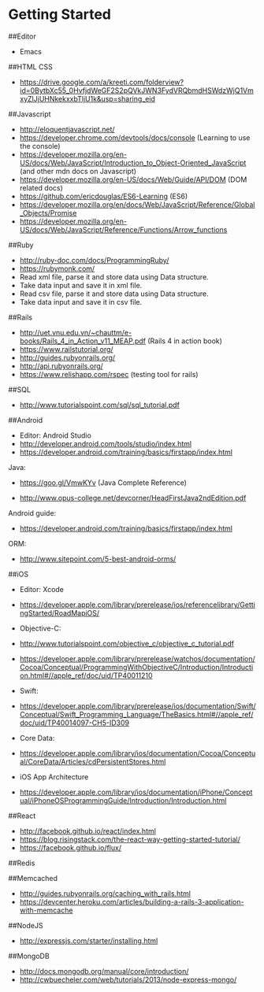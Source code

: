 # Getting Started

##Editor
* Emacs


##HTML CSS
* https://drive.google.com/a/kreeti.com/folderview?id=0BytbXc55_0HvfjdWeGF2S2pQVkJWN3FydVRQbmdHSWdzWjQ1VmxyZlJjUHNkekxxbTljU1k&usp=sharing_eid

##Javascript
* http://eloquentjavascript.net/
* https://developer.chrome.com/devtools/docs/console (Learning to use the console)
* https://developer.mozilla.org/en-US/docs/Web/JavaScript/Introduction_to_Object-Oriented_JavaScript (and other mdn docs on Javascript)
* https://developer.mozilla.org/en-US/docs/Web/Guide/API/DOM (DOM related docs)
* https://github.com/ericdouglas/ES6-Learning (ES6)
* https://developer.mozilla.org/en/docs/Web/JavaScript/Reference/Global_Objects/Promise
* https://developer.mozilla.org/en-US/docs/Web/JavaScript/Reference/Functions/Arrow_functions

##Ruby
* http://ruby-doc.com/docs/ProgrammingRuby/
* https://rubymonk.com/
* Read xml file, parse it and store data using Data structure.
* Take data input and save it in xml file.
* Read csv file, parse it and store data using Data structure.
* Take data input and save it in csv file.

##Rails
* http://uet.vnu.edu.vn/~chauttm/e-books/Rails_4_in_Action_v11_MEAP.pdf  (Rails 4 in action book)
* https://www.railstutorial.org/
* http://guides.rubyonrails.org/
* http://api.rubyonrails.org/
* https://www.relishapp.com/rspec (testing tool for rails)

##SQL
* http://www.tutorialspoint.com/sql/sql_tutorial.pdf

##Android
* Editor:  Android Studio
* http://developer.android.com/tools/studio/index.html
* https://developer.android.com/training/basics/firstapp/index.html

Java:
* https://goo.gl/VmwKYv (Java Complete Reference)

* http://www.opus-college.net/devcorner/HeadFirstJava2ndEdition.pdf

Android guide:
* https://developer.android.com/training/basics/firstapp/index.html

ORM:
* http://www.sitepoint.com/5-best-android-orms/

##iOS
* Editor: Xcode
* https://developer.apple.com/library/prerelease/ios/referencelibrary/GettingStarted/RoadMapiOS/

* Objective-C:
* http://www.tutorialspoint.com/objective_c/objective_c_tutorial.pdf

* https://developer.apple.com/library/prerelease/watchos/documentation/Cocoa/Conceptual/ProgrammingWithObjectiveC/Introduction/Introduction.html#//apple_ref/doc/uid/TP40011210

* Swift:
* https://developer.apple.com/library/prerelease/ios/documentation/Swift/Conceptual/Swift_Programming_Language/TheBasics.html#//apple_ref/doc/uid/TP40014097-CH5-ID309

* Core Data:
* https://developer.apple.com/library/ios/documentation/Cocoa/Conceptual/CoreData/Articles/cdPersistentStores.html

* iOS App Architecture
* https://developer.apple.com/library/ios/documentation/iPhone/Conceptual/iPhoneOSProgrammingGuide/Introduction/Introduction.html

##React
* http://facebook.github.io/react/index.html
* https://blog.risingstack.com/the-react-way-getting-started-tutorial/
* https://facebook.github.io/flux/

##Redis

##Memcached
* http://guides.rubyonrails.org/caching_with_rails.html
* https://devcenter.heroku.com/articles/building-a-rails-3-application-with-memcache

##NodeJS
* http://expressjs.com/starter/installing.html

##MongoDB
* http://docs.mongodb.org/manual/core/introduction/
* http://cwbuecheler.com/web/tutorials/2013/node-express-mongo/
